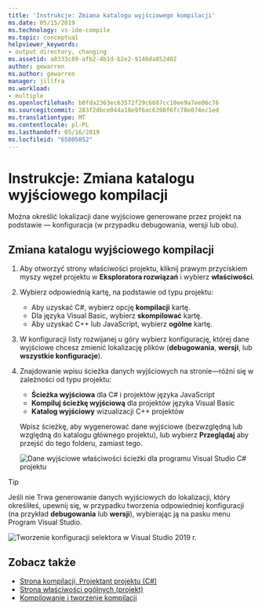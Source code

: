 ```yaml
---
title: 'Instrukcje: Zmiana katalogu wyjściowego kompilacji'
ms.date: 05/15/2019
ms.technology: vs-ide-compile
ms.topic: conceptual
helpviewer_keywords:
- output directory, changing
ms.assetid: a8333c89-afb2-4b1d-b2e2-9146da852402
author: gewarren
ms.author: gewarren
manager: jillfra
ms.workload:
- multiple
ms.openlocfilehash: b0fda2363ec63572f29c6687cc10ee9a7ee06c76
ms.sourcegitcommit: 283f2dbce044a18e9f6ac6398f6fc78e074ec1ed
ms.translationtype: MT
ms.contentlocale: pl-PL
ms.lasthandoff: 05/16/2019
ms.locfileid: "65805052"
---
```

# <a name="how-to-change-the-build-output-directory"></a>Instrukcje: Zmiana katalogu wyjściowego kompilacji

Można określić lokalizacji dane wyjściowe generowane przez projekt na podstawie — konfiguracja (w przypadku debugowania, wersji lub obu).

## <a name="change-the-build-output-directory"></a>Zmiana katalogu wyjściowego kompilacji

1. Aby otworzyć strony właściwości projektu, kliknij prawym przyciskiem myszy węzeł projektu w **Eksploratora rozwiązań** i wybierz **właściwości**.

2. Wybierz odpowiednią kartę, na podstawie od typu projektu:

   - Aby uzyskać C#, wybierz opcję **kompilacji** kartę.
   - Dla języka Visual Basic, wybierz **skompilować** kartę.
   - Aby uzyskać C++ lub JavaScript, wybierz **ogólne** kartę.

3. W konfiguracji listy rozwijanej u góry wybierz konfigurację, której dane wyjściowe chcesz zmienić lokalizację plików (**debugowania**, **wersji**, lub **wszystkie konfiguracje**).

4. Znajdowanie wpisu ścieżka danych wyjściowych na stronie&mdash;różni się w zależności od typu projektu:

   - **Ścieżka wyjściowa** dla C# i projektów języka JavaScript
   - **Kompiluj ścieżkę wyjściową** dla projektów języka Visual Basic
   - **Katalog wyjściowy** wizualizacji C++ projektów

   Wpisz ścieżkę, aby wygenerować dane wyjściowe (bezwzględną lub względną do katalogu głównego projektu), lub wybierz **Przeglądaj** aby przejść do tego folderu, zamiast tego.

   ![Dane wyjściowe właściwości ścieżki dla programu Visual Studio C# projektu](media/output-path.png)

> [!TIP]
> Jeśli nie Trwa generowanie danych wyjściowych do lokalizacji, który określiłeś, upewnij się, w przypadku tworzenia odpowiedniej konfiguracji (na przykład **debugowania** lub **wersji**), wybierając ją na pasku menu Program Visual Studio.
>
> ![Tworzenie konfiguracji selektora w Visual Studio 2019 r.](media/build-configuration-chooser.png)

## <a name="see-also"></a>Zobacz także

- [Strona kompilacji, Projektant projektu (C#)](../ide/reference/build-page-project-designer-csharp.md)
- [Strona właściwości ogólnych (projekt)](/cpp/ide/general-property-page-project)
- [Kompilowanie i tworzenie kompilacji](../ide/compiling-and-building-in-visual-studio.md)